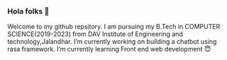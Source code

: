 ### Hola folks 👋
Welcome to my github repsitory.
I am pursuing my B.Tech in COMPUTER SCIENCE(2019-2023) from DAV Institute of Engineering and technology,Jalandhar.
I’m currently working on building a chatbot using rasa framework.
I’m currently learning Front end web development :innocent:

<!--
**itsAkankshaJha/itsAkankshaJha** is a ✨ _special_ ✨ repository because its `README.md` (this file) appears on your GitHub profile.

Here are some ideas to get you started:

- 🔭 I’m currently working on building a chatbot using rasa framework 
- 🌱 I’m currently learning ...
- 👯 I’m looking to collaborate on ...
- 🤔 I’m looking for help with ...
- 💬 Ask me about ...
- 📫 How to reach me: ...
- 😄 Pronouns: ...
- ⚡ Fun fact: ...
-->
